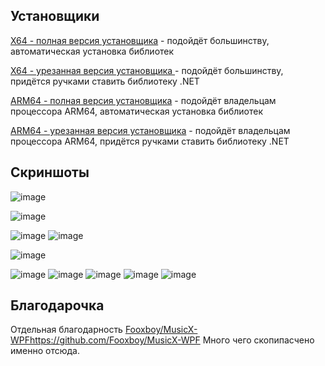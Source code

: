## Установщики

[X64 - полная версия установщика](https://github.com/MaKrotos/Music-M/releases/download/0.2.0.5/Setup.FULL.exe) - подойдёт большинству, автоматическая установка библиотек

[X64 - урезанная версия установщика ](https://github.com/MaKrotos/Music-M/releases/download/0.2.0.5/Setup.SLIM.exe) - подойдёт большинству, придётся ручками ставить библиотеку .NET


[ARM64 - полная версия установщика](https://github.com/MaKrotos/Music-M/releases/download/0.2.0.5/Setup.ARM64.FULL.exe) - подойдёт владельцам процессора ARM64, автоматическая установка библиотек

[ARM64 - урезанная версия установщика](https://github.com/MaKrotos/Music-M/releases/download/0.2.0.5/Setup.ARM64.SLIM.exe) - подойдёт владельцам процессора ARM64, придётся ручками ставить библиотеку .NET

## Скриншоты

![image](https://github.com/user-attachments/assets/fb425acc-5ba4-40f2-902e-70d8bede0cb4)

![image](https://github.com/user-attachments/assets/42962243-14a0-4172-9a3a-b2600125c430)

![image](https://github.com/user-attachments/assets/fecf16a3-49e8-4050-a81e-bce662949047)
![image](https://github.com/user-attachments/assets/3931a4b6-98aa-4ba4-863a-207429adffa5)

![image](https://github.com/user-attachments/assets/3fe75446-3f1b-4971-83d8-14bea8618e0c)

![image](https://github.com/user-attachments/assets/f1a27167-4f88-4b18-98ad-9f705066c731)
![image](https://github.com/user-attachments/assets/a3e6c2ae-fadf-4b25-b285-38a8fc82e45e)
![image](https://github.com/user-attachments/assets/0ad71d45-6eef-43e6-bedc-c5477e5e45ff)
![image](https://github.com/user-attachments/assets/e4567ee6-aeb6-4ea2-b39a-69267e057db5)
![image](https://github.com/user-attachments/assets/81eb1fbd-edce-4f42-b50a-a36966b4d84d)


## Благодарочка
Отдельная благодарность [Fooxboy/MusicX-WPF](https://github.com/Fooxboy/MusicX-WPF)https://github.com/Fooxboy/MusicX-WPF
Много чего скопипасчено именно отсюда.
